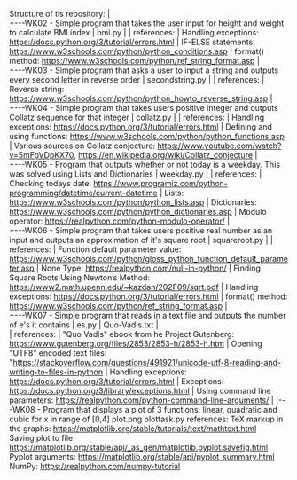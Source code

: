 Structure of tis repository:
|   
+---WK02 - Simple program that takes the user input for height and weight to calculate BMI index
|       bmi.py
|
| references:
| Handling exceptions: https://docs.python.org/3/tutorial/errors.html
|  IF-ELSE statements: https://www.w3schools.com/python/python_conditions.asp
| format() method: https://www.w3schools.com/python/ref_string_format.asp
|       
+---WK03 - Simple program that asks a user to input a string and outputs every second letter in reverse order
|       secondstring.py
|
| references:
| Reverse string: https://www.w3schools.com/python/python_howto_reverse_string.asp
|       
+---WK04 - Simple program that takes users positive integer and outputs Collatz sequence for that integer
|       collatz.py
|
| references:
| Handling exceptions: https://docs.python.org/3/tutorial/errors.html
| Defining and using functions: https://www.w3schools.com/python/python_functions.asp
| Various sources on Collatz conjecture: https://www.youtube.com/watch?v=5mFpVDpKX70, https://en.wikipedia.org/wiki/Collatz_conjecture
|       
+---WK05 - Program that outputs whether or not today is a weekday. This was solved using Lists and Dictionaries
|       weekday.py
|
|  references:
|  Checking todays date: https://www.programiz.com/python-programming/datetime/current-datetime
|  Lists: https://www.w3schools.com/python/python_lists.asp
|  Dictionaries: https://www.w3schools.com/python/python_dictionaries.asp
|  Modulo operator: https://realpython.com/python-modulo-operator/
|       
+---WK06 - Simple program that takes users positive real number as an input and outputs an approximation of it's square root
|       squareroot.py
|
|  references:
|  Function default parameter value: https://www.w3schools.com/python/gloss_python_function_default_parameter.asp
|  None Type: https://realpython.com/null-in-python/
|  Finding Square Roots Using Newton’s Method: https://www2.math.upenn.edu/~kazdan/202F09/sqrt.pdf
|  Handling exceptions: https://docs.python.org/3/tutorial/errors.html
|  format() method: https://www.w3schools.com/python/ref_string_format.asp
|       
+---WK07 - Simple program that reads in a text file and outputs the number of e's it contains
|       es.py
|       Quo-Vadis.txt
|       
|  references:
|  "Quo Vadis" ebook from he Project Gutenberg: https://www.gutenberg.org/files/2853/2853-h/2853-h.htm
|  Opening "UTF8" encoded text files: "https://stackoverflow.com/questions/491921/unicode-utf-8-reading-and-writing-to-files-in-python
|  Handling exceptions: https://docs.python.org/3/tutorial/errors.html
|  Exceptions: https://docs.python.org/3/library/exceptions.html
|  Using command line parameters: https://realpython.com/python-command-line-arguments/
|
|---WK08 - Program that displays a plot of 3 functions: linear, quadratic and cubic for x in range of [0,4]
        plot.png
        plottask.py
  references:
  TeX markup in the graphs: https://matplotlib.org/stable/tutorials/text/mathtext.html        
  Saving plot to file: https://matplotlib.org/stable/api/_as_gen/matplotlib.pyplot.savefig.html
  Pyplot arguments: https://matplotlib.org/stable/api/pyplot_summary.html
  NumPy: https://realpython.com/numpy-tutorial
